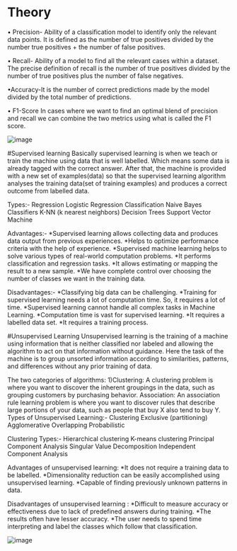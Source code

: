 # Theory
• Precision- Ability of a classification model to identify only the relevant data points.
It is defined as the number of true positives divided by the number true positives + the number of false positives.

• Recall- Ability of a model to find all the relevant cases within a dataset.
The precise definition of recall is the number of true positives divided by the number of true positives plus the number of false negatives.

•Accuracy-It is the number of correct predictions made by the model divided by the total number of predictions.

• F1-Score
In cases where we want to find an optimal blend of precision and recall we can combine the two metrics using what is called the F1 score.

![image](https://user-images.githubusercontent.com/88924201/232049072-27fcdcd1-44d8-48c3-98f1-008ea38f0567.png)


#Supervised learning
Basically supervised learning is when we teach or train the machine using data that is well labelled. Which means some data is already tagged with the correct answer. After that, the machine is provided with a new set of examples(data) so that the supervised learning algorithm analyses the training data(set of training examples) and produces a correct outcome from labelled data.

Types:-
Regression
Logistic Regression
Classification
Naive Bayes Classifiers
K-NN (k nearest neighbors)
Decision Trees
Support Vector Machine

Advantages:-
*Supervised learning allows collecting data and produces data output from previous experiences.
*Helps to optimize performance criteria with the help of experience.
*Supervised machine learning helps to solve various types of real-world computation problems.
*It performs classification and regression tasks.
*It allows estimating or mapping the result to a new sample. 
*We have complete control over choosing the number of classes we want in the training data.

Disadvantages:-
*Classifying big data can be challenging.
*Training for supervised learning needs a lot of computation time. So, it requires a lot of time.
*Supervised learning cannot handle all complex tasks in Machine Learning.
*Computation time is vast for supervised learning.
*It requires a labelled data set.
*It requires a training process.
 
 
 #Unsupervised Learning
 Unsupervised learning is the training of a machine using information that is neither classified nor labeled and allowing the algorithm to act on that information without guidance. Here the task of the machine is to group unsorted information according to similarities, patterns, and differences without any prior training of data. 
 
The two categories of algorithms: 
1)Clustering: A clustering problem is where you want to discover the inherent groupings in the data, such as grouping customers by purchasing behavior.
Association: An association rule learning problem is where you want to discover rules that describe large portions of your data, such as people that buy X also tend to buy Y.
Types of Unsupervised Learning:-
Clustering
Exclusive (partitioning)
Agglomerative
Overlapping
Probabilistic

Clustering Types:-
Hierarchical clustering
K-means clustering
Principal Component Analysis
Singular Value Decomposition
Independent Component Analysis

Advantages of unsupervised learning:
*It does not require a training data to be labelled.
*Dimensionality reduction can be easily accomplished using unsupervised learning. 
*Capable of finding previously unknown patterns in data.

Disadvantages of unsupervised learning :
*Difficult to measure accuracy or effectiveness due to lack of predefined answers during training. 
*The results often have lesser accuracy.
*The user needs to spend time interpreting and label the classes which follow that classification.

![image](https://user-images.githubusercontent.com/88924201/232050193-282c9324-ba79-4488-844d-a8c0c49354c7.png)
